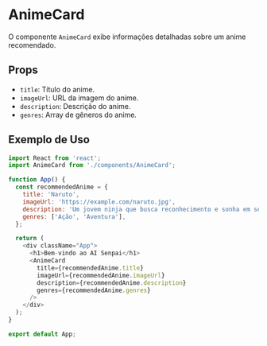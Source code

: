# AnimeCard

O componente `AnimeCard` exibe informações detalhadas sobre um anime recomendado.

## Props

- `title`: Título do anime.
- `imageUrl`: URL da imagem do anime.
- `description`: Descrição do anime.
- `genres`: Array de gêneros do anime.

## Exemplo de Uso

```javascript
import React from 'react';
import AnimeCard from './components/AnimeCard';

function App() {
  const recommendedAnime = {
    title: 'Naruto',
    imageUrl: 'https://example.com/naruto.jpg',
    description: 'Um jovem ninja que busca reconhecimento e sonha em se tornar o Hokage, o líder de sua vila.',
    genres: ['Ação', 'Aventura'],
  };

  return (
    <div className="App">
      <h1>Bem-vindo ao AI Senpai</h1>
      <AnimeCard
        title={recommendedAnime.title}
        imageUrl={recommendedAnime.imageUrl}
        description={recommendedAnime.description}
        genres={recommendedAnime.genres}
      />
    </div>
  );
}

export default App;
```
